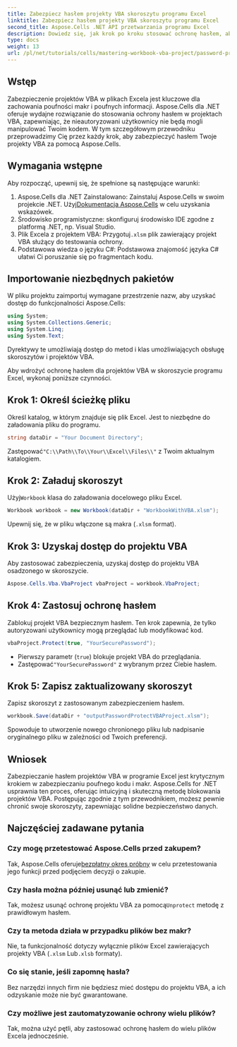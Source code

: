 ```yaml
---
title: Zabezpiecz hasłem projekty VBA skoroszytu programu Excel
linktitle: Zabezpiecz hasłem projekty VBA skoroszytu programu Excel
second_title: Aspose.Cells .NET API przetwarzania programu Excel
description: Dowiedz się, jak krok po kroku stosować ochronę hasłem, aby zabezpieczyć makra i poufny kod przed nieautoryzowanym dostępem.
type: docs
weight: 13
url: /pl/net/tutorials/cells/mastering-workbook-vba-project/password-protect-vba-projects/
---
```

## Wstęp

Zabezpieczenie projektów VBA w plikach Excela jest kluczowe dla zachowania poufności makr i poufnych informacji. Aspose.Cells dla .NET oferuje wydajne rozwiązanie do stosowania ochrony hasłem w projektach VBA, zapewniając, że nieautoryzowani użytkownicy nie będą mogli manipulować Twoim kodem. W tym szczegółowym przewodniku przeprowadzimy Cię przez każdy krok, aby zabezpieczyć hasłem Twoje projekty VBA za pomocą Aspose.Cells.

## Wymagania wstępne

Aby rozpocząć, upewnij się, że spełnione są następujące warunki:

1. Aspose.Cells dla .NET Zainstalowano: Zainstaluj Aspose.Cells w swoim projekcie .NET. Użyj[Dokumentacja Aspose.Cells](https://reference.aspose.com/cells/net/) w celu uzyskania wskazówek.
2. Środowisko programistyczne: skonfiguruj środowisko IDE zgodne z platformą .NET, np. Visual Studio.
3.  Plik Excela z projektem VBA: Przygotuj`.xlsm` plik zawierający projekt VBA służący do testowania ochrony.
4. Podstawowa wiedza o języku C#: Podstawowa znajomość języka C# ułatwi Ci poruszanie się po fragmentach kodu.

## Importowanie niezbędnych pakietów

W pliku projektu zaimportuj wymagane przestrzenie nazw, aby uzyskać dostęp do funkcjonalności Aspose.Cells:

```csharp
using System;
using System.Collections.Generic;
using System.Linq;
using System.Text;
```

Dyrektywy te umożliwiają dostęp do metod i klas umożliwiających obsługę skoroszytów i projektów VBA.

Aby wdrożyć ochronę hasłem dla projektów VBA w skoroszycie programu Excel, wykonaj poniższe czynności.

## Krok 1: Określ ścieżkę pliku

Określ katalog, w którym znajduje się plik Excel. Jest to niezbędne do załadowania pliku do programu.

```csharp
string dataDir = "Your Document Directory";
```

 Zastępować`"C:\\Path\\To\\Your\\Excel\\Files\\"` z Twoim aktualnym katalogiem.

## Krok 2: Załaduj skoroszyt

 Użyj`Workbook` klasa do załadowania docelowego pliku Excel.

```csharp
Workbook workbook = new Workbook(dataDir + "WorkbookWithVBA.xlsm");
```

Upewnij się, że w pliku włączone są makra (`.xlsm` format).

## Krok 3: Uzyskaj dostęp do projektu VBA

Aby zastosować zabezpieczenia, uzyskaj dostęp do projektu VBA osadzonego w skoroszycie.

```csharp
Aspose.Cells.Vba.VbaProject vbaProject = workbook.VbaProject;
```

## Krok 4: Zastosuj ochronę hasłem

Zablokuj projekt VBA bezpiecznym hasłem. Ten krok zapewnia, że tylko autoryzowani użytkownicy mogą przeglądać lub modyfikować kod.

```csharp
vbaProject.Protect(true, "YourSecurePassword");
```

- Pierwszy parametr (`true`) blokuje projekt VBA do przeglądania.
-  Zastępować`"YourSecurePassword"` z wybranym przez Ciebie hasłem.

## Krok 5: Zapisz zaktualizowany skoroszyt

Zapisz skoroszyt z zastosowanym zabezpieczeniem hasłem.

```csharp
workbook.Save(dataDir + "outputPasswordProtectVBAProject.xlsm");
```

Spowoduje to utworzenie nowego chronionego pliku lub nadpisanie oryginalnego pliku w zależności od Twoich preferencji.

## Wniosek

Zabezpieczanie hasłem projektów VBA w programie Excel jest krytycznym krokiem w zabezpieczaniu poufnego kodu i makr. Aspose.Cells for .NET usprawnia ten proces, oferując intuicyjną i skuteczną metodę blokowania projektów VBA. Postępując zgodnie z tym przewodnikiem, możesz pewnie chronić swoje skoroszyty, zapewniając solidne bezpieczeństwo danych.

## Najczęściej zadawane pytania

### Czy mogę przetestować Aspose.Cells przed zakupem?
 Tak, Aspose.Cells oferuje[bezpłatny okres próbny](https://releases.aspose.com/) w celu przetestowania jego funkcji przed podjęciem decyzji o zakupie.

### Czy hasła można później usunąć lub zmienić?
 Tak, możesz usunąć ochronę projektu VBA za pomocą`Unprotect` metodę z prawidłowym hasłem.

### Czy ta metoda działa w przypadku plików bez makr?
Nie, ta funkcjonalność dotyczy wyłącznie plików Excel zawierających projekty VBA (`.xlsm` Lub`.xlsb` formaty).

### Co się stanie, jeśli zapomnę hasła?
Bez narzędzi innych firm nie będziesz mieć dostępu do projektu VBA, a ich odzyskanie może nie być gwarantowane.

### Czy możliwe jest zautomatyzowanie ochrony wielu plików?
Tak, można użyć pętli, aby zastosować ochronę hasłem do wielu plików Excela jednocześnie.

